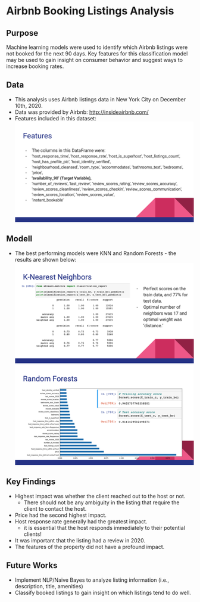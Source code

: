 # Airbnb Booking Listings Analysis
## Purpose
Machine learning models were used to identify which Airbnb listings were not booked for the next 90 days.
Key features for this classification model may be used to gain insight on consumer behavior and suggest ways to increase booking rates.

## Data
- This analysis uses Airbnb listings data in New York City on December 10th, 2020.
- Data was provided by Airbnb: http://insideairbnb.com/ 
- Features included in this dataset:
![Features](Visualizations/Features.png)

## Modell
- The best performing models were KNN and Random Forests - the results are shown below:
![KNN](Visualizations/KNN.png)
![RandomForests](Visualizations/RandomForests.png)

## Key Findings
- Highest impact was whether the client reached out to the host or not.
  - There should not be any ambiguity in the listing that require the client to contact the host. 
- Price had the second highest impact. 
- Host response rate generally had the greatest impact.
  - it is essential that the host responds immediately to their potential clients!
- It was important that the listing had a review in 2020.
- The features of the property did not have a profound impact.

## Future Works
- Implement NLP/Naive Bayes to analyze listing information (i.e., description, title, amenities)
- Classify booked listings to gain insight on which listings tend to do well.

